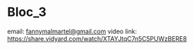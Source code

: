 # Bloc_3
email: fannymalmartel@gmail.com
video link: https://share.vidyard.com/watch/XTAYJtqC7n5C5PUWzBERE8
